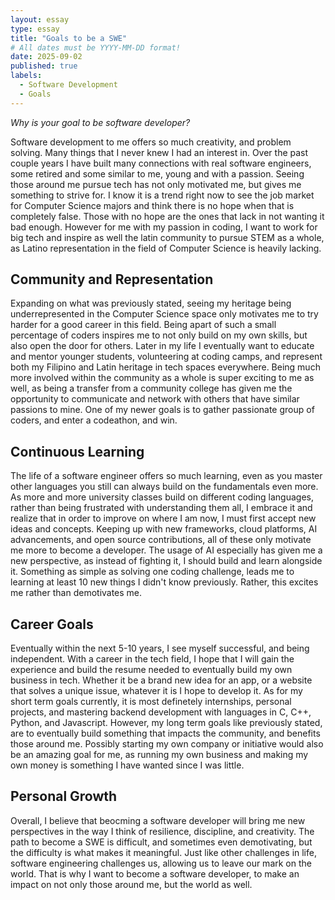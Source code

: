 ```yaml
---
layout: essay
type: essay
title: "Goals to be a SWE"
# All dates must be YYYY-MM-DD format!
date: 2025-09-02
published: true
labels:
  - Software Development
  - Goals
---
```



*Why is your goal to be software developer?*

Software development to me offers so much creativity, and problem solving. Many things that I never knew I had an interest in. Over the past couple years I have built many connections with real software engineers, some retired and some similar to me, young and with a passion. Seeing those around me pursue tech has not only motivated me, but gives me something
to strive for. I know it is a trend right now to see the job market for Computer Science majors and think there is no hope when that is completely false. Those with no hope are the ones that lack in not wanting it bad enough. However for me with my passion in coding, I want to work for big tech and inspire as well the latin community to pursue STEM as a whole, 
as Latino representation in the field of Computer Science is heavily lacking. 

## Community and Representation

Expanding on what was previously stated, seeing my heritage being underrepresented in the Computer Science space only motivates me to try harder for a good career in this field. Being apart of such a small percentage of coders inspires me to not only build on my own skills, but also open the door for others. Later in my life I eventually want to educate and mentor 
younger students, volunteering at coding camps, and represent both my Filipino and Latin heritage in tech spaces everywhere. Being much more involved within the community as a whole is super exciting to me as well, as being a transfer from a community college has given me the opportunity to communicate and network with others that have similar passions to mine. One 
of my newer goals is to gather passionate group of coders, and enter a codeathon, and win.  

## Continuous Learning

The life of a software engineer offers so much learning, even as you master other languages you still can always build on the fundamentals even more. As more and more university classes build on different coding languages, rather than being frustrated with understanding them all, I embrace it and realize that in order to improve on where I am now, I must first accept new ideas and 
concepts. Keeping up with new frameworks, cloud platforms, AI advancements, and open source contributions, all of these only motivate me more to become a developer. The usage of AI especially has given me a new perspective, as instead of fighting it, I should build and learn alongside it. Something as simple as solving one coding challenge, leads me to learning at least 10 new things 
I didn't know previously. Rather, this excites me rather than demotivates me. 

## Career Goals 

Eventually within the next 5-10 years, I see myself successful, and being independent. With a career in the tech field, I hope that I will gain the experience and build the resume needed to eventually build my own business in tech. Whether it be a brand new idea for an app, or a website that solves a unique issue, whatever it is I hope to develop it. As for my short term goals currently, 
it is most definetely internships, personal projects, and mastering backend development with languages in C, C++, Python, and Javascript. However, my long term goals like previously stated, are to eventually build something that impacts the community, and benefits those around me. Possibly starting my own company or initiative would also be an amazing goal for me, as running my own business
and making my own money is something I have wanted since I was little. 

## Personal Growth

Overall, I believe that beocming a software developer will bring me new perspectives in the way I think of resilience, discipline, and creativity. The path to become a SWE is difficult, and sometimes even demotivating, but the difficulty is what makes it meaningful. Just like other challenges in life, software engineering challenges us, allowing us to leave our mark on the world. That is why I want
to become a software developer, to make an impact on not only those around me, but the world as well.
